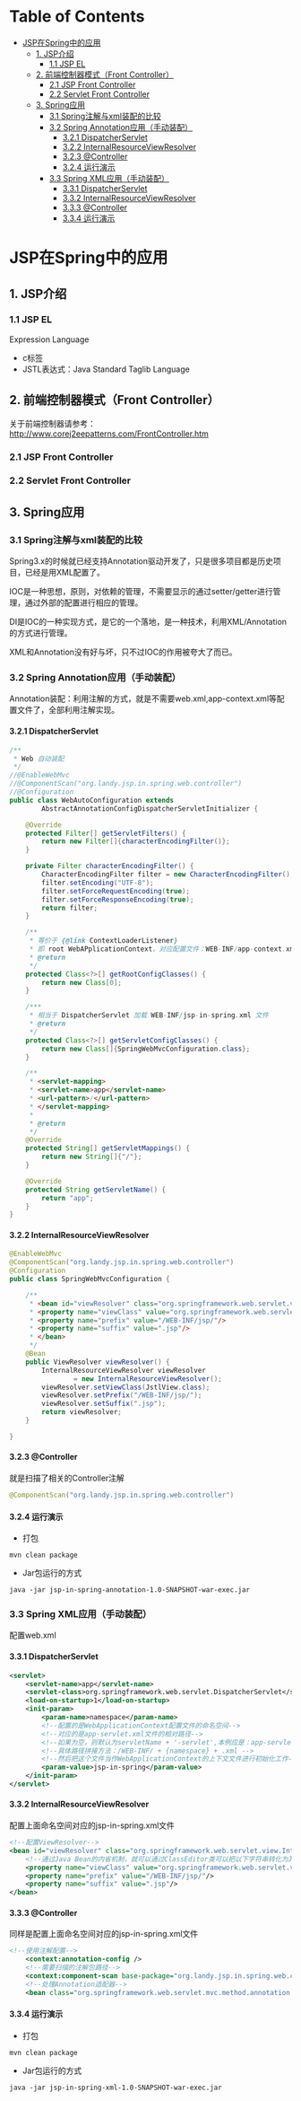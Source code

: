 # Table of Contents

* [JSP在Spring中的应用](#jsp在spring中的应用)
  * [1. JSP介绍](#1-jsp介绍)
    * [1.1 JSP EL](#11-jsp-el)
  * [2. 前端控制器模式（Front Controller）](#2-前端控制器模式（front-controller）)
    * [2.1 JSP Front Controller](#21-jsp-front-controller)
    * [2.2 Servlet Front Controller](#22-servlet-front-controller)
  * [3. Spring应用](#3-spring应用)
    * [3.1 Spring注解与xml装配的比较](#31-spring注解与xml装配的比较)
    * [3.2 Spring Annotation应用（手动装配）](#32-spring-annotation应用（手动装配）)
      * [3.2.1 DispatcherServlet](#321-dispatcherservlet)
      * [3.2.2 InternalResourceViewResolver](#322-internalresourceviewresolver)
      * [3.2.3 @Controller](#323-controller)
      * [3.2.4 运行演示](#324-运行演示)
    * [3.3 Spring XML应用（手动装配）](#33-spring-xml应用（手动装配）)
      * [3.3.1 DispatcherServlet](#331-dispatcherservlet)
      * [3.3.2 InternalResourceViewResolver](#332-internalresourceviewresolver)
      * [3.3.3 @Controller](#333-controller)
      * [3.3.4 运行演示](#334-运行演示)

# JSP在Spring中的应用

## 1. JSP介绍

### 1.1 JSP EL

Expression Language

- c标签
- JSTL表达式：Java Standard Taglib Language

## 2. 前端控制器模式（Front Controller）

关于前端控制器请参考：http://www.corej2eepatterns.com/FrontController.htm

### 2.1 JSP Front Controller

### 2.2 Servlet Front Controller

## 3. Spring应用

### 3.1 Spring注解与xml装配的比较

Spring3.x的时候就已经支持Annotation驱动开发了，只是很多项目都是历史项目，已经是用XML配置了。

IOC是一种思想，原则，对依赖的管理，不需要显示的通过setter/getter进行管理，通过外部的配置进行相应的管理。

DI是IOC的一种实现方式，是它的一个落地，是一种技术，利用XML/Annotation的方式进行管理。

XML和Annotation没有好与坏，只不过IOC的作用被夸大了而已。

### 3.2 Spring Annotation应用（手动装配）

Annotation装配：利用注解的方式，就是不需要web.xml,app-context.xml等配置文件了，全部利用注解实现。

#### 3.2.1 DispatcherServlet

```java
/**
 * Web 自动装配
 */
//@EnableWebMvc
//@ComponentScan("org.landy.jsp.in.spring.web.controller")
//@Configuration
public class WebAutoConfiguration extends
        AbstractAnnotationConfigDispatcherServletInitializer {

    @Override
    protected Filter[] getServletFilters() {
        return new Filter[]{characterEncodingFilter()};
    }

    private Filter characterEncodingFilter() {
        CharacterEncodingFilter filter = new CharacterEncodingFilter();
        filter.setEncoding("UTF-8");
        filter.setForceRequestEncoding(true);
        filter.setForceResponseEncoding(true);
        return filter;
    }

    /**
     * 等价于 {@link ContextLoaderListener}
     * 即 root WebAPplicationContext，对应配置文件：WEB-INF/app-context.xml
     * @return
     */
    protected Class<?>[] getRootConfigClasses() {
        return new Class[0];
    }

    /***
     * 相当于 DispatcherServlet 加载 WEB-INF/jsp-in-spring.xml 文件
     * @return
     */
    protected Class<?>[] getServletConfigClasses() {
        return new Class[]{SpringWebMvcConfiguration.class};
    }

    /**
     * <servlet-mapping>
     * <servlet-name>app</servlet-name>
     * <url-pattern>/</url-pattern>
     * </servlet-mapping>
     *
     * @return
     */
    @Override
    protected String[] getServletMappings() {
        return new String[]{"/"};
    }

    @Override
    protected String getServletName() {
        return "app";
    }
}
```



#### 3.2.2 InternalResourceViewResolver

```java
@EnableWebMvc
@ComponentScan("org.landy.jsp.in.spring.web.controller")
@Configuration
public class SpringWebMvcConfiguration {

    /**
     * <bean id="viewResolver" class="org.springframework.web.servlet.view.InternalResourceViewResolver">
     * <property name="viewClass" value="org.springframework.web.servlet.view.JstlView" />
     * <property name="prefix" value="/WEB-INF/jsp/"/>
     * <property name="suffix" value=".jsp"/>
     * </bean>
     */
    @Bean
    public ViewResolver viewResolver() {
        InternalResourceViewResolver viewResolver
                = new InternalResourceViewResolver();
        viewResolver.setViewClass(JstlView.class);
        viewResolver.setPrefix("/WEB-INF/jsp/");
        viewResolver.setSuffix(".jsp");
        return viewResolver;
    }

}
```



#### 3.2.3 @Controller

就是扫描了相关的Controller注解

```java
@ComponentScan("org.landy.jsp.in.spring.web.controller")
```



#### 3.2.4 运行演示

- 打包

```
mvn clean package
```

- Jar包运行的方式

```
java -jar jsp-in-spring-annotation-1.0-SNAPSHOT-war-exec.jar
```

### 3.3 Spring XML应用（手动装配）

配置web.xml

#### 3.3.1 DispatcherServlet

```xml
<servlet>
    <servlet-name>app</servlet-name>
    <servlet-class>org.springframework.web.servlet.DispatcherServlet</servlet-class>
    <load-on-startup>1</load-on-startup>
    <init-param>
        <param-name>namespace</param-name>
        <!--配置的是WebApplicationContext配置文件的命名空间-->
        <!--对应的是app-servlet.xml文件的相对路径-->
        <!--如果为空，则默认为servletName + '-servlet',本例应是：app-servlet-->
        <!--具体路径拼接方法：/WEB-INF/ + {namespace} + .xml -->
        <!--然后把这个文件当作WebApplicationContext的上下文文件进行初始化工作-->
        <param-value>jsp-in-spring</param-value>
    </init-param>
</servlet>
```



#### 3.3.2 InternalResourceViewResolver

配置上面命名空间对应的jsp-in-spring.xml文件

```xml
<!--配置ViewResolver-->
<bean id="viewResolver" class="org.springframework.web.servlet.view.InternalResourceViewResolver">
    <!--通过Java Bean的内省机制，就可以通过ClassEditor类可以把以下字符串转化为JstlView的Class对象-->
    <property name="viewClass" value="org.springframework.web.servlet.view.JstlView" />
    <property name="prefix" value="/WEB-INF/jsp/"/>
    <property name="suffix" value=".jsp"/>
</bean>
```



#### 3.3.3 @Controller

同样是配置上面命名空间对应的jsp-in-spring.xml文件

```xml
<!--使用注解配置-->
    <context:annotation-config />
    <!--需要扫描的注解包路径-->
    <context:component-scan base-package="org.landy.jsp.in.spring.web.controller" />
    <!--处理Annotation适配器-->
    <bean class="org.springframework.web.servlet.mvc.method.annotation.RequestMappingHandlerAdapter" />
```



#### 3.3.4 运行演示

- 打包

```
mvn clean package
```

- Jar包运行的方式

```
java -jar jsp-in-spring-xml-1.0-SNAPSHOT-war-exec.jar
```

